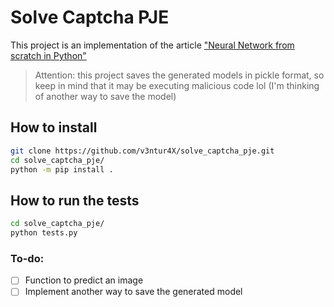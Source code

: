 # Solve Captcha PJE

This project is an implementation of the article ["Neural Network from scratch in Python"](https://towardsdatascience.com/math-neural-network-from-scratch-in-python-d6da9f29ce65)


> Attention: this project saves the generated models in pickle format, so keep in mind that it may be executing malicious code lol (I'm thinking of another way to save the model)

## How to install
```bash
git clone https://github.com/v3ntur4X/solve_captcha_pje.git
cd solve_captcha_pje/
python -m pip install .
```

## How to run the tests
```bash
cd solve_captcha_pje/
python tests.py
```

### To-do:
- [ ] Function to predict an image
- [ ] Implement another way to save the generated model